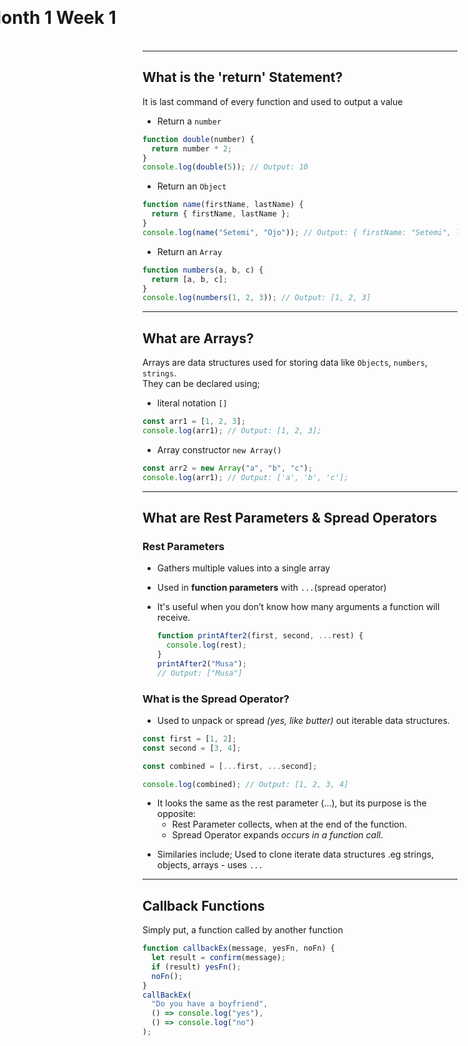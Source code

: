 # Month 1 Week 1

<style>
  h1 {
    left: 50%;
    top: 50%;
    transform: translate(-50%, -50%);
  }
</style>

---

## What is the 'return' Statement?

<p>It is last command of every function and used to output a value</p>

- Return a `number`

```js
function double(number) {
  return number * 2;
}
console.log(double(5)); // Output: 10
```

- Return an `Object`

```js
function name(firstName, lastName) {
  return { firstName, lastName };
}
console.log(name("Setemi", "Ojo")); // Output: { firstName: "Setemi", lastName: "Ojo" }
```

- Return an `Array`

```js
function numbers(a, b, c) {
  return [a, b, c];
}
console.log(numbers(1, 2, 3)); // Output: [1, 2, 3]
```

---

## What are Arrays?

Arrays are data structures used for storing data like `Objects`, `numbers`, `strings`. <br />
They can be declared using;

- literal notation `[]`

```js
const arr1 = [1, 2, 3];
console.log(arr1); // Output: [1, 2, 3];
```

- Array constructor `new Array()`

```js
const arr2 = new Array("a", "b", "c");
console.log(arr1); // Output: ['a', 'b', 'c'];
```

---

## What are Rest Parameters & Spread Operators

<div class="grid grid-cols-2 gap-x-4 mt-4">
<!-- LEFT COLUMN -->
<div v-click>

### Rest Parameters

- Gathers multiple values into a single array
- Used in **function parameters** with `...`(spread operator)
- It's useful when you don’t know how many arguments a function will receive.

  ```js
  function printAfter2(first, second, ...rest) {
    console.log(rest);
  }
  printAfter2("Musa");
  // Output: ["Musa"]
  ```

  </div>

<!-- RIGHT COLUMN -->
<div v-click="2">

### What is the Spread Operator?

- Used to unpack or spread _(yes, like butter)_ out iterable data structures.

```js
const first = [1, 2];
const second = [3, 4];

const combined = [...first, ...second];

console.log(combined); // Output: [1, 2, 3, 4]
```

- It looks the same as the rest parameter (...), but its purpose is the opposite:
  - Rest Parameter collects, when at the end of the function.
  - Spread Operator expands _occurs in a function call_.
  </div>
  </div>

<p v-click="3" class="-mt-4">

- Similaries include; Used to clone iterate data structures .eg strings, objects, arrays - uses `...`
</p>

---

## Callback Functions

Simply put, a function called by another function

```js
function callbackEx(message, yesFn, noFn) {
  let result = confirm(message);
  if (result) yesFn();
  noFn();
}
callBackEx(
  "Do you have a boyfriend",
  () => console.log("yes"),
  () => console.log("no")
);
```

<!-- STYLES -->
<style>
  li {
    font-size: 0.875rem;
  }
</style>
